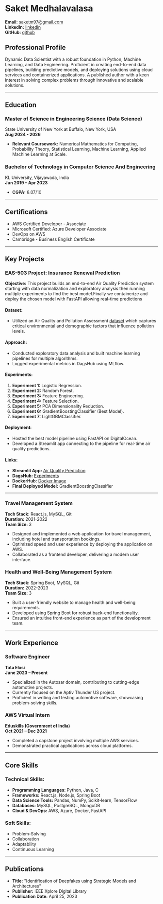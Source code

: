 # Saket Medhalavalasa

**Email:** [saketm97@gmail.com](mailto:saketm97@gmail.com)  
**LinkedIn:** [linkedin](https://www.linkedin.com/in/msaket/)  
**GitHub:** [github](https://github.com/saket027)

## **Professional Profile**
Dynamic Data Scientist with a robust foundation in Python, Machine Learning, and Data Engineering. Proficient in creating end-to-end data pipelines, building predictive models, and deploying solutions using cloud services and containerized applications. A published author with a keen interest in solving complex problems through innovative and scalable solutions.

---

## **Education**

### Master of Science in Engineering Science (Data Science)
State University of New York at Buffalo, New York, USA  
**Aug 2024 - 2026**  
- **Relevant Coursework:** Numerical Mathematics for Computing, Probability Theory, Statistical Learning, Machine Learning, Applied Machine Learning at Scale.

### Bachelor of Technology in Computer Science And Engineering
KL University, Vijayawada, India  
**Jun 2019 – Apr 2023**  
- **CGPA:** 8.07/10  

---

## **Certifications**
- AWS Certified Developer - Associate
- Microsoft Certified: Azure Developer Associate
- DevOps on AWS
- Cambridge - Business English Certificate

---

## **Key Projects**

### EAS-503 Project: Insurance Renewal Prediction
**Objective:** This project builds an end-to-end Air Quality Prediction system starting with data normalization and exploratory analysis then running multiple experiments to find the best model.Finally we containerize and deploy the chosen model with FastAPI allowing real-time predictions

#### **Dataset:**
- Utilized an Air Quality and Pollution Assessment <a href="https://www.kaggle.com/datasets/mujtabamatin/air-quality-and-pollution-assessment" target="_blank">dataset</a>
 which captures critical environmental and demographic factors that influence pollution levels.

#### **Approach:**
- Conducted exploratory data analysis and built machine learning pipelines for multiple algorithms.
- Logged experimental metrics in DagsHub using MLflow.

#### **Experiments:**
1. **Experiment 1:** Logistic Regression.
2. **Experiment 2:** Random Forest.
3. **Experiment 3:** Feature Engineering.
4. **Experiment 4:** Feature Selection.
5. **Experiment 5:** PCA Dimensionality Reduction.
6. **Experiment 6:** GradientBoostingClassifier (Best Model).
7. **Experiment 7:** LightGBMClassifier.

#### **Deployment:**
- Hosted the best model pipeline using FastAPI on DigitalOcean.
- Developed a Streamlit app connecting to the pipeline for real-time air quality predictions.

#### **Links:**
- **Streamlit App:** [Air Quality Prediction](https://airqualityapp-czxh5jumzvuy2cn5obtcag.streamlit.app/)
- **DagsHub:** [Experiments](https://dagshub.com/saket027/EAS_503_Updated_Air_Quality_Prediction/experiments)
- **DockerHub:** [Docker Image](https://hub.docker.com/repository/docker/saket027/airquality_app/general)
- **Final Deployed Model:** GradientBoostingClassifier

---

### Travel Management System
**Tech Stack:** React.js, MySQL, Git  
**Duration:** 2021-2022  
**Team Size:** 3
- Designed and implemented a web application for travel management, including hotel and transportation bookings.
- Optimized speed and user experience by deploying the application on AWS.
- Collaborated as a frontend developer, delivering a modern user interface.

### Health and Well-Being Management System
**Tech Stack:** Spring Boot, MySQL, Git  
**Duration:** 2022-2023  
**Team Size:** 3
- Built a user-friendly website to manage health and well-being requirements.
- Developed using Spring Boot for robust back-end functionality.
- Ensured an intuitive front-end experience as part of the development team.

---

## **Work Experience**

### Software Engineer
**Tata Elxsi**  
**June 2023 – Present**  
- Specialized in the Autosar domain, contributing to cutting-edge automotive projects.
- Currently focused on the Aptiv Thunder US project.
- Proficient in writing and testing automotive software, showcasing problem-solving skills.

### AWS Virtual Intern
**Eduskills (Government of India)**  
**Oct 2021 – Dec 2021**  
- Completed a capstone project involving multiple AWS services.
- Demonstrated practical applications across cloud platforms.

---

## **Core Skills**

### **Technical Skills:**
- **Programming Languages:** Python, Java, C  
- **Frameworks:** React.js, Node.js, Spring Boot  
- **Data Science Tools:** Pandas, NumPy, Scikit-learn, TensorFlow  
- **Databases:** MySQL, PostgreSQL, MongoDB  
- **Cloud & DevOps:** AWS, Azure, Docker, FastAPI  

### **Soft Skills:**
- Problem-Solving
- Collaboration
- Adaptability
- Continuous Learning

---

## **Publications**
- **Title:** "Identification of Deepfakes using Strategic Models and Architectures"  
- **Publisher:** IEEE Xplore Digital Library  
- **Publication Date:** April 25, 2023  


```{tableofcontents}
```

